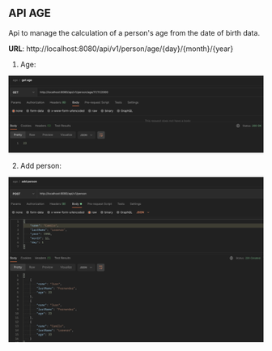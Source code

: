 ## API AGE

Api to manage the calculation of a person's age from the date of birth data.


**URL**: http://localhost:8080/api/v1/person/age/{day}/{month}/{year}

1. Age:

![getAge.png](img%2FgetAge.png)

2. Add person:

![savperson.png](img%2Fsavperson.png)
